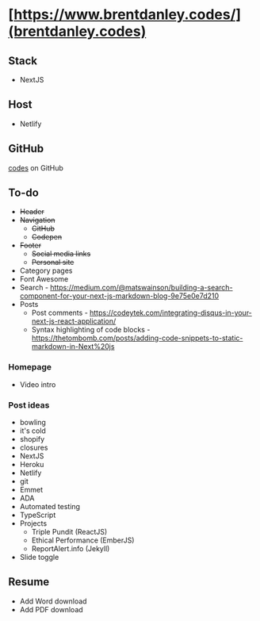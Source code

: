 # [https://www.brentdanley.codes/](brentdanley.codes)

## Stack
- NextJS

## Host
- Netlify

## GitHub
[codes](https://github.com/brentdanley/codes) on GitHub

## To-do
- ~~Header~~
- ~~Navigation~~
    - ~~GitHub~~
    - ~~Codepen~~
- ~~Footer~~
    - ~~Social media links~~
    - ~~Personal site~~
- Category pages
- Font Awesome
- Search - https://medium.com/@matswainson/building-a-search-component-for-your-next-js-markdown-blog-9e75e0e7d210
- Posts
    - Post comments - https://codeytek.com/integrating-disqus-in-your-next-js-react-application/
    - Syntax highlighting of code blocks - https://thetombomb.com/posts/adding-code-snippets-to-static-markdown-in-Next%20js

### Homepage
- Video intro

### Post ideas
- bowling
- it's cold
- shopify
- closures
- NextJS
- Heroku
- Netlify
- git
- Emmet
- ADA
- Automated testing
- TypeScript
- Projects
    - Triple Pundit (ReactJS)
    - Ethical Performance (EmberJS)
    - ReportAlert.info (Jekyll)
- Slide toggle

## Resume
- Add Word download 
- Add PDF download 